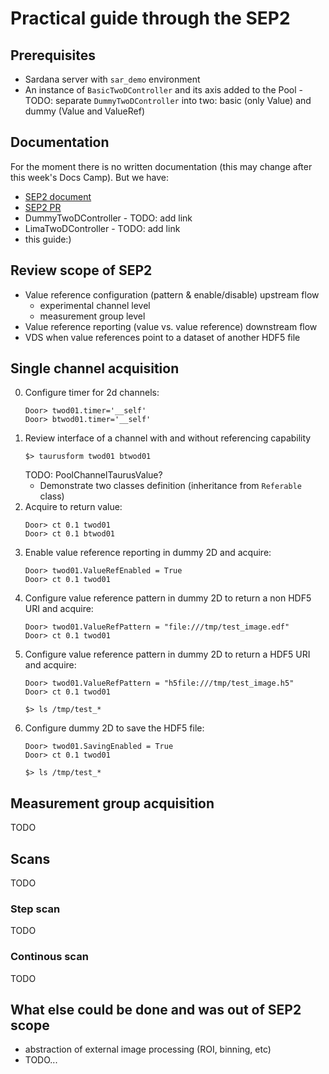 # Practical guide through the SEP2

## Prerequisites

* Sardana server with `sar_demo` environment
* An instance of `BasicTwoDController` and its axis added to the Pool - TODO: separate `DummyTwoDController` into two: basic (only Value) and dummy (Value and ValueRef)

## Documentation

For the moment there is no written documentation (this may change after this week's Docs Camp). But we have:

* [SEP2 document](https://github.com/reszelaz/sardana/blob/sep2/doc/source/sep/SEP2.md)
* [SEP2 PR](https://github.com/sardana-org/sardana/pull/775)
* DummyTwoDController - TODO: add link
* LimaTwoDController - TODO: add link
* this guide:)

## Review scope of SEP2

* Value reference configuration (pattern & enable/disable) upstream flow
    * experimental channel level
    * measurement group level
* Value reference reporting (value vs. value reference) downstream flow
* VDS when value references point to a dataset of another HDF5 file

## Single channel acquisition

0. Configure timer for 2d channels:
   ```
   Door> twod01.timer='__self'
   Door> btwod01.timer='__self'
   ```
1. Review interface of a channel with and without referencing capability
   ```
   $> taurusform twod01 btwod01
   ```
   TODO: PoolChannelTaurusValue?
   * Demonstrate two classes definition (inheritance from `Referable` class)
2. Acquire to return value:
   ```
   Door> ct 0.1 twod01
   Door> ct 0.1 btwod01
   ```
3. Enable value reference reporting in dummy 2D and acquire:
   ```
   Door> twod01.ValueRefEnabled = True
   Door> ct 0.1 twod01
   ```
5. Configure value reference pattern in dummy 2D to return a non HDF5 URI and acquire:
   ```
   Door> twod01.ValueRefPattern = "file:///tmp/test_image.edf"
   Door> ct 0.1 twod01
   ```
6. Configure value reference pattern in dummy 2D to return a HDF5 URI and acquire:
   ```
   Door> twod01.ValueRefPattern = "h5file:///tmp/test_image.h5"
   Door> ct 0.1 twod01
   ```
   ```
   $> ls /tmp/test_*
   ```
7. Configure dummy 2D to save the HDF5 file:
   ```
   Door> twod01.SavingEnabled = True
   Door> ct 0.1 twod01
   ```
   ```
   $> ls /tmp/test_*
   ```
   
## Measurement group acquisition

TODO

## Scans

TODO

### Step scan

TODO

### Continous scan

TODO

## What else could be done and was out of SEP2 scope

* abstraction of external image processing (ROI, binning, etc)
* TODO...
